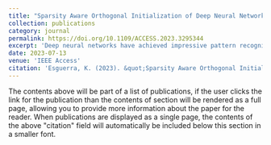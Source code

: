 ```yaml
---
title: "Sparsity Aware Orthogonal Initialization of Deep Neural Networks."
collection: publications
category: journal
permalink: https://doi.org/10.1109/ACCESS.2023.3295344
excerpt: 'Deep neural networks have achieved impressive pattern recognition and generative abilities on complex tasks by developing larger and deeper models, which are increasingly costly to train and implement. There is in tandem interest to develop sparse versions of these powerful models by post-processing with weight pruning or dynamic sparse training. However, these processes require expensive train-prune-finetune cycles and compromise the trainability of very deep network configurations. We introduce sparsity-aware orthogonal initialization (SAO), a method to initialize sparse but maximally connected neural networks with orthogonal weights. SAO constructs a sparse network topology leveraging Ramanujan expander graphs to assure connectivity and assigns orthogonal weights to attain approximate dynamical isometry. Sparsity in SAO networks is tunable prior to model training. We compared SAO to fully-connected neural networks and demonstrated that SAO networks outperform magnitude pruning in very deep and sparse networks up to a thousand layers with fewer computations and training iterations. Convolutional neural networks are SAO networks with special constraints, while kernel pruning may be interpreted as tuning the SAO sparsity level. Within SAO framework, kernels may be pruned prior to model training based on a desired compression factor rather than post-training based on parameter-dependent heuristics. SAO is well-suited for applications with tight energy and computation budgets such as edge computing tasks, because it achieves sparse, trainable neural network models with fewer learnable parameters without requiring special layers, additional training, scaling, or regularization. The advantages of SAO networks are attributed to both its sparse but maximally connected topology and orthogonal weight initialization.'
date: 2023-07-13
venue: 'IEEE Access'
citation: 'Esguerra, K. (2023). &quot;Sparsity Aware Orthogonal Initialization of Deep Neural Networks.&quot; IEEE Access, vol. 11, pp. 74165-74181.'
---
```


The contents above will be part of a list of publications, if the user clicks the link for the publication than the contents of section will be rendered as a full page, allowing you to provide more information about the paper for the reader. When publications are displayed as a single page, the contents of the above "citation" field will automatically be included below this section in a smaller font.
